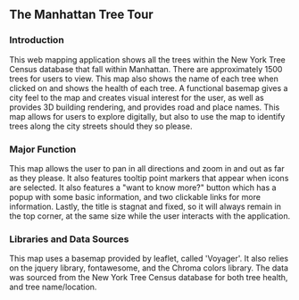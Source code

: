  ## The Manhattan Tree Tour

 ### Introduction
 This web mapping application shows all the trees within the New York Tree Census database that fall within Manhattan. There are approximately 1500 trees for users to view. This map also shows the name of each tree when clicked on and shows the health of each tree. A functional basemap gives a city feel to the map and creates visual interest for the user, as well as provides 3D building rendering, and provides road and place names. This map allows for users to explore digitally, but also to use the map to identify trees along the city streets should they so please.

 ### Major Function
 This map allows the user to pan in all directions and zoom in and out as far as they please. It also features tooltip point markers that appear when icons are selected. It also features a "want to know more?" button which has a popup with some basic information, and two clickable links for more information. Lastly, the title is stagnat and fixed, so it will always remain in the top corner, at the same size while the user interacts with the application.

 ### Libraries and Data Sources
 This map uses a basemap provided by leaflet, called 'Voyager'. It also relies on the jquery library, fontawesome, and the Chroma colors library. The data was sourced from the New York Tree Census database for both tree health, and tree name/location.
